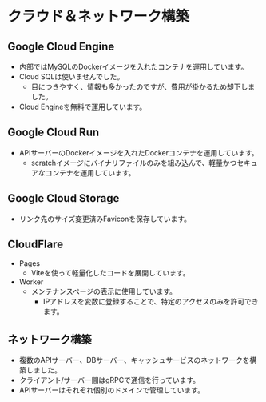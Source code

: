 # クラウド＆ネットワーク構築
## Google Cloud Engine
- 内部ではMySQLのDockerイメージを入れたコンテナを運用しています。
- Cloud SQLは使いませんでした。
    - 目につきやすく、情報も多かったのですが、費用が掛かるため却下しました。
- Cloud Engineを無料で運用しています。
## Google Cloud Run
- APIサーバーのDockerイメージを入れたDockerコンテナを運用しています。
    - scratchイメージにバイナリファイルのみを組み込んで、軽量かつセキュアなコンテナを運用しています。
## Google Cloud Storage
- リンク先のサイズ変更済みFaviconを保存しています。
## CloudFlare
- Pages
    - Viteを使って軽量化したコードを展開しています。
- Worker
    - メンテナンスページの表示に使用しています。
        - IPアドレスを変数に登録することで、特定のアクセスのみを許可できます。
## ネットワーク構築
- 複数のAPIサーバー、DBサーバー、キャッシュサービスのネットワークを構築しました。
- クライアント/サーバー間はgRPCで通信を行っています。
- APIサーバーはそれぞれ個別のドメインで管理しています。
